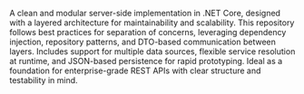 A clean and modular server-side implementation in .NET Core, designed with a layered architecture for maintainability and scalability.
This repository follows best practices for separation of concerns, leveraging dependency injection, repository patterns, and DTO-based communication between layers.
Includes support for multiple data sources, flexible service resolution at runtime, and JSON-based persistence for rapid prototyping.
Ideal as a foundation for enterprise-grade REST APIs with clear structure and testability in mind.
